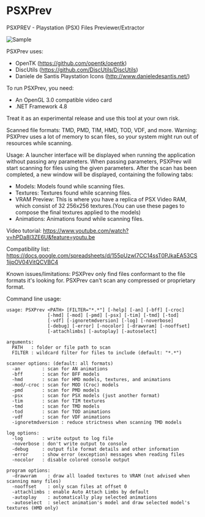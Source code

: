 # PSXPrev

PSXPREV - Playstation (PSX) Files Previewer/Extractor

![Sample](https://i.snipboard.io/hLlNy5.jpg)

PSXPrev uses:
- OpenTK (https://github.com/opentk/opentk)
- DiscUtils (https://github.com/DiscUtils/DiscUtils)
- Daniele de Santis Playstation Icons (http://www.danieledesantis.net/)

To run PSXPrev, you need:
- An OpenGL 3.0 compatible video card
- .NET Framework 4.8

Treat it as an experimental release and use this tool at your own risk.

Scanned file formats: TMD, PMD, TIM, HMD, TOD, VDF, and more.
Warning: PSXPrev uses a lot of memory to scan files, so your system might run out of resources while scanning.

Usage:
A launcher interface will be displayed when running the application without passing any parameters.
When passing parameters, PSXPrev will start scanning for files using the given parameters.
After the scan has been completed, a new window will be displayed, containing the following tabs:
- Models:  Models found while scanning files.
- Textures: Textures found while scanning files.
- VRAM Preview: This is where you have a replica of PSX Video RAM, which consist of 32 256x256 textures.(You can use these pages to compose the final textures applied to the models)
- Animations: Animations found while scanning files.

Video tutorial:
<https://www.youtube.com/watch?v=hPDa8l3ZE6U&feature=youtu.be>

Compatibility list:
<https://docs.google.com/spreadsheets/d/155pUzwl7CC14ssT0PJkaEA53CS1ijpOV04VitQCVBC4>

Known issues/limitations:
PSXPrev only find files conformant to the file formats it's looking for. PSXPrev can't scan any compressed or proprietary format.

Command line usage:
```
usage: PSXPrev <PATH> [FILTER="*.*"] [-help] [-an] [-bff] [-croc]
               [-hmd] [-mod] [-pmd] [-psx] [-tim] [-tmd] [-tod]
               [-vdf] [-ignoretmdversion] [-log] [-noverbose]
               [-debug] [-error] [-nocolor] [-drawvram] [-nooffset]
               [-attachlimbs] [-autoplay] [-autoselect]

arguments:
  PATH   : folder or file path to scan
  FILTER : wildcard filter for files to include (default: "*.*")

scanner options: (default: all formats)
  -an        : scan for AN animations
  -bff       : scan for BFF models
  -hmd       : scan for HMD models, textures, and animations
  -mod/-croc : scan for MOD (Croc) models
  -pmd       : scan for PMD models
  -psx       : scan for PSX models (just another format)
  -tim       : scan for TIM textures
  -tmd       : scan for TMD models
  -tod       : scan for TOD animations
  -vdf       : scan for VDF animations
  -ignoretmdversion : reduce strictness when scanning TMD models

log options:
  -log       : write output to log file
  -noverbose : don't write output to console
  -debug     : output file format details and other information
  -error     : show error (exception) messages when reading files
  -nocolor   : disable colored console output

program options:
  -drawvram    : draw all loaded textures to VRAM (not advised when scanning many files)
  -nooffset    : only scan files at offset 0
  -attachlimbs : enable Auto Attach Limbs by default
  -autoplay    : automatically play selected animations
  -autoselect  : select animation's model and draw selected model's textures (HMD only)
```
